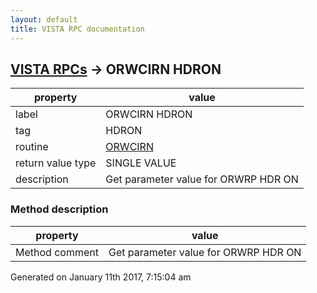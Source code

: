 ```yaml
---
layout: default
title: VISTA RPC documentation
---
```




## [VISTA RPCs](TableOfContent.md) &#8594; ORWCIRN HDRON 

 property | value 
--- | --- 
 label | ORWCIRN HDRON
 tag | HDRON
 routine | [ORWCIRN](http://code.osehra.org/dox/Routine_ORWCIRN_source.html)
 return value type | SINGLE VALUE
 description | Get parameter value for ORWRP HDR ON


### Method description

 property | value 
--- | --- 
 Method comment | Get parameter value for ORWRP HDR ON




 Generated on January 11th 2017, 7:15:04 am